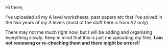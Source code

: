 Hi there,

I've uploaded all my A level worksheets, past papers etc that I've solved in the two years of my A levels (most of the stuff here is from A2 only)

There may not me much right now, but I will be adding and organising everything slowly. Keep in mind that this is just me uploading my files, **I am not reviewing or re-cheching them and there might be errors!!**
